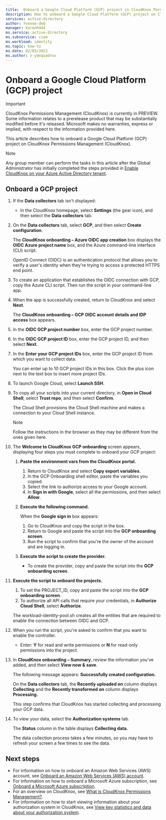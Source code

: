 ```yaml
---
title:  Onboard a Google Cloud Platform (GCP) project in CloudKnox Permissions Management
description: How to onboard a Google Cloud Platform (GCP) project on CloudKnox Permissions Management.
services: active-directory
author: Yvonne-deQ
manager: karenh444
ms.service: active-directory
ms.subservice: ciem
ms.workload: identity
ms.topic: how-to
ms.date: 02/03/2022
ms.author: v-ydequadros
---
```


# Onboard a Google Cloud Platform (GCP) project

> [!IMPORTANT]
> CloudKnox Permissions Management (CloudKnox) is currently in PREVIEW.
> Some information relates to a prerelease product that may be substantially modified before it's released. Microsoft makes no warranties, express or implied, with respect to the information provided here.

This article describes how to onboard a Google Cloud Platform (GCP) project on CloudKnox Permissions Management (CloudKnox).

> [!NOTE] 
> Any group member can perform the tasks in this article after the Global Administrator has initially completed the steps provided in [Enable CloudKnox on your Azure Active Directory tenant](cloudknox-onboard-enable-tenant.md).

## Onboard a GCP project

1. If the **Data collectors** tab isn't displayed: 

    - In the CloudKnox homepage, select **Settings** (the gear icon), and then select the **Data collectors** tab.

1. On the **Data collectors** tab, select **GCP**, and then select **Create configuration**.

    The **CloudKnox onboarding – Azure OIDC app creation** box displays the **OIDC Azure project name** box, and the Azure command-line interface (CLI) script.

    OpenID Connect (OIDC) is an authentication protocol that allows you to verify a user's identity when they're trying to access a protected HTTPS end point.

    <!---1. In the **OIDC Workload Identity Pool Id** box, enter your ID.--->
    <!---1. In the **OIDC Service Account Name** box, enter your account name.--->

1. To create an application that establishes the OIDC connection with GCP, copy the Azure CLI script. Then run the script in your command-line app.

    <!---Add info on how to do this manually.--->

1. When the app is successfully created, return to CloudKnox and select **Next**.

    The **CloudKnox onboarding – GCP OIDC account details and IDP access** box appears.

1. In the **OIDC GCP project number** box, enter the GCP project number.

1. In the **OIDC GCP project ID** box, enter the GCP project ID, and then select **Next**.

1. In the **Enter your GCP project IDs** box, enter the GCP project ID from which you want to collect data. 

    You can enter up to 10 GCP project IDs in this box. Click the plus icon next to the text box to insert more project IDs.

1. To launch Google Cloud, select **Launch SSH**.

1. To copy all your scripts into your current directory, in **Open in Cloud Shell**, select **Trust repo**, and then select **Confirm**.

    The Cloud Shell provisions the Cloud Shell machine and makes a connection to your Cloud Shell instance.

    > [!NOTE] 
    > Follow the instructions in the browser as they may be different from the ones given here.


1. The **Welcome to CloudKnox GCP onboarding** screen appears, displaying four steps you must complete to onboard your GCP project:

    1. **Paste the environment vars from the CloudKnox portal.**

        1. Return to CloudKnox and select **Copy export variables**.
        1. In the GCP Onboarding shell editor, paste the variables you copied.
        1. Select the link to authorize access to your Google account.
        1. In **Sign in with Google**, select all the permissions, and then select **Allow**.

    1. **Execute the following command.**

        When the **Google sign in** box appears: 

        1. Go to CloudKnox and copy the script in the box. 
        1. Return to Google and paste the script into the **GCP onboarding screen**. 
        1. Run the script to confirm that you're the owner of the account and are logging in.

    1. **Execute the script to create the provider.**

        - To create the provider, copy and paste the script into the **GCP onboarding screen**.

1. **Execute the script to onboard the projects.**

    1. To set the PROJECT_ID, copy and paste the script into the **GCP onboarding screen**.
    1. To authorize all API calls that require your credentials, in **Authorize Cloud Shell**, select **Authorize**.

     The workload-identity-pool.sh creates all the entities that are required to enable the connection between OIDC and GCP.

1. When you run the script, you're asked to confirm that you want to enable the controller. 

    - Enter: **Y** for read and write permissions or **N** for read-only permissions into the project.

1. In **CloudKnox onboarding – Summary**, review the information you’ve added, and then select **View now & save**.

    The following message appears: **Successfully created configuration.**

    On the **Data collectors** tab, the **Recently uploaded on** column displays **Collecting** and the **Recently transformed on** column displays **Processing.** 

    This step confirms that CloudKnox has started collecting and processing your GCP data.

1. To view your data, select the **Authorization systems** tab. 

    The **Status** column in the table displays **Collecting data.**

    The data collection process takes a few minutes, so you may have to refresh your screen a few times to see the data.



## Next steps

- For information on how to onboard an Amazon Web Services (AWS) account, see [Onboard an Amazon Web Services (AWS) account](cloudknox-onboard-aws.md).
- For information on how to onboard a Microsoft Azure subscription, see [Onboard a Microsoft Azure subscription](cloudknox-onboard-azure.md).
- For an overview on CloudKnox, see [What is CloudKnox Permissions Management?](cloudknox-overview.md).
- For information on how to start viewing information about your authorization system in CloudKnox, see [View key statistics and data about your authorization system](cloudknox-ui-dashboard.md).